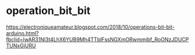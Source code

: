 # operation_bit_bit
https://electroniqueamateur.blogspot.com/2018/10/operations-bit-bit-arduino.html?fbclid=IwAR31Nl3t4LhX6YUB9Mh4TTblFssNGXmORwmmjbf_RoONzJDUCPTUNxGjURU
